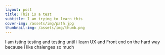 ```yaml
---
layout: post
title: This is a test
subtitle: I am trying to learn this
cover-img: /assets/img/path.jpg
thumbnail-img: /assets/img/thumb.png
---
```


I am tsting testing and testing until i learn UX and Front end on the hard way because i like chalenges so much

